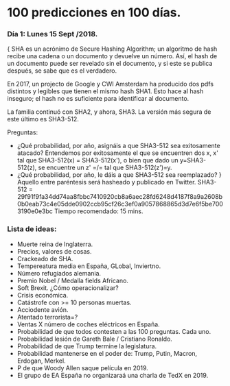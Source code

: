 # 100 predicciones en 100 días.

### Día 1: Lunes 15 Sept /2018.
{
SHA es un acrónimo de Secure Hashing Algorithm; un algoritmo de hash recibe una cadena o un documento y devuelve un número.
Así, el hash de un documento puede ser revelado sin el documento, y si este se publica después, se sabe que es el verdadero.

En 2017, un projecto de Google y CWI Amsterdam ha producido dos pdfs distintos y legibles que tienen el mismo hash SHA1.  Esto hace al hash inseguro; el hash no es suficiente para identificar al documento. 

La familia continuó con SHA2, y ahora, SHA3. La versión más segura de este último es SHA3-512.

Preguntas: 
- ¿Qué probabilidad, por año, asignáis a que SHA3-512 sea exitosamente atacado?
Entendemos por exitosamente el que se encuentren dos x, x' tal que SHA3-512(x) = SHA3-512(x'), 
o bien que dado un y=SHA3-512(z), se encuentre un z' =/= tal que SHA3-512(z')=y.
- ¿Qué probabilidad, por año, le dáis a que SHA3-512 sea reemplazado?
} Aquello entre paréntesis será hasheado y publicado en Twitter. SHA3-512 = 29f91f9fa34dd74aa8fbbc7410920cb8a6aec28fd6248d4187f8a9a2608b0b0eab73c4e05dde0902ccb95cf26c3ef0a9057868865d3d7e6f5be7003190e0e3bc
Tiempo recomendado: 15 mins.

### Lista de ideas:
- Muerte reina de Inglaterra.
- Precios, valores de cosas.
- Crackeado de SHA.
- Tempereatura media en España, GLobal, Inviertno.
- Número refugiados alemania.
- Premio Nobel / Medalla fields Africano.
- Soft Brexit. ¿Cómo operacionalizar?
- Crisis económica.
- Catástrofe con >= 10 personas muertas.
- Acciodente avión.
- Atentado terrorista=?
- Ventas X número de coches eléctricos en España.
- Probabilidad de que todos contesten a las 100 preguntas. Cada uno.
- Probabilidad lesión de Gareth Bale / Cristiano Ronaldo.
- Probabilidad de que Trump termine la legislatura.
- Probabilidad mantenerse en el poder de: Trump, Putin, Macron, Erdogan, Merkel.
- P de que Woody Allen saque película en 2019.
- El grupo de EA España no organizaraá una charla de TedX en 2019.
